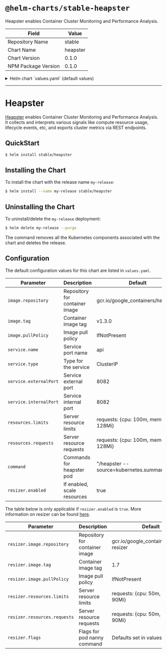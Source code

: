 # `@helm-charts/stable-heapster`

Heapster enables Container Cluster Monitoring and Performance Analysis.

| Field               | Value    |
| ------------------- | -------- |
| Repository Name     | stable   |
| Chart Name          | heapster |
| Chart Version       | 0.1.0    |
| NPM Package Version | 0.1.0    |

<details>

<summary>Helm chart `values.yaml` (default values)</summary>

```yaml
## Default values for heapster.
##
replicaCount: 1
image:
  repository: gcr.io/google_containers/heapster
  tag: v1.3.0
  pullPolicy: IfNotPresent
service:
  type: ClusterIP
  externalPort: 8082
  internalPort: 8082
  ## This allows an overide of the heapster service name
  ## Default: {{ template "fullname" . }}
  # nameOverride:
resources:
  limits:
    cpu: 100m
    memory: 128Mi
  requests:
    cpu: 100m
    memory: 128Mi

## Heapster command and arguments
## Default source=kubernetes.summary_api:''
## ref: https://github.com/kubernetes/heapster/blob/master/docs/source-configuration.md
##
## By default sink not set
## ref: https://github.com/kubernetes/heapster/blob/master/docs/sink-configuration.md
##
command:
  - '/heapster'
  - "--source=kubernetes.summary_api:''"

## Resizer scales resources linearly with the number of nodes in the cluster
## Resizer is enabled by default
##
resizer:
  enabled: true
  image:
    repository: gcr.io/google_containers/addon-resizer
    tag: 1.7
    pullPolicy: IfNotPresent
  resources:
    limits:
      cpu: 50m
      memory: 90Mi
    requests:
      cpu: 50m
      memory: 90Mi

  ## Flags used for /pod_nanny command
  ## container and deployment flags already determined chart name
  ## ref: https://github.com/kubernetes/contrib/blob/master/addon-resizer/README.md
  ##
  flags:
    - '--cpu=150m'
    - '--extra-cpu=10m'
    - '--memory=200Mi'
    - '--extra-memory=6Mi'
    - '--threshold=5'
    - '--poll-period=300000'
```

</details>

---

# Heapster

[Heapster](https://github.com/kubernetes/heapster) enables Container Cluster Monitoring and Performance Analysis. It collects and interprets various signals like compute resource usage, lifecycle events, etc, and exports cluster metrics via REST endpoints.

## QuickStart

```bash
$ helm install stable/heapster
```

## Installing the Chart

To install the chart with the release name `my-release`:

```bash
$ helm install --name my-release stable/heapster
```

## Uninstalling the Chart

To uninstall/delete the `my-release` deployment:

```bash
$ helm delete my-release --purge
```

The command removes all the Kubernetes components associated with the chart and deletes the release.

## Configuration

The default configuration values for this chart are listed in `values.yaml`.

| Parameter              | Description                    | Default                                       |
| ---------------------- | ------------------------------ | --------------------------------------------- |
| `image.repository`     | Repository for container image | gcr.io/google_containers/heapster             |
| `image.tag`            | Container image tag            | v1.3.0                                        |
| `image.pullPolicy`     | Image pull policy              | IfNotPresent                                  |
| `service.name`         | Service port name              | api                                           |
| `service.type`         | Type for the service           | ClusterIP                                     |
| `service.externalPort` | Service external port          | 8082                                          |
| `service.internalPort` | Service internal port          | 8082                                          |
| `resources.limits`     | Server resource limits         | requests: {cpu: 100m, memory: 128Mi}          |
| `resources.requests`   | Server resource requests       | requests: {cpu: 100m, memory: 128Mi}          |
| `command`              | Commands for heapster pod      | "/heapster --source=kubernetes.summary_api:'' |
| `resizer.enabled`      | If enabled, scale resources    | true                                          |

The table below is only applicable if `resizer.enabled` is `true`. More information on resizer can be found [here](https://github.com/kubernetes/contrib/blob/master/addon-resizer/README.md).

| Parameter                    | Description                    | Default                                |
| ---------------------------- | ------------------------------ | -------------------------------------- |
| `resizer.image.repository`   | Repository for container image | gcr.io/google_containers/addon-resizer |
| `resizer.image.tag`          | Container image tag            | 1.7                                    |
| `resizer.image.pullPolicy`   | Image pull policy              | IfNotPresent                           |
| `resizer.resources.limits`   | Server resource limits         | requests: {cpu: 50m, memory: 90Mi}     |
| `resizer.resources.requests` | Server resource requests       | requests: {cpu: 50m, memory: 90Mi}     |
| `resizer.flags`              | Flags for pod nanny command    | Defaults set in values.yaml            |
